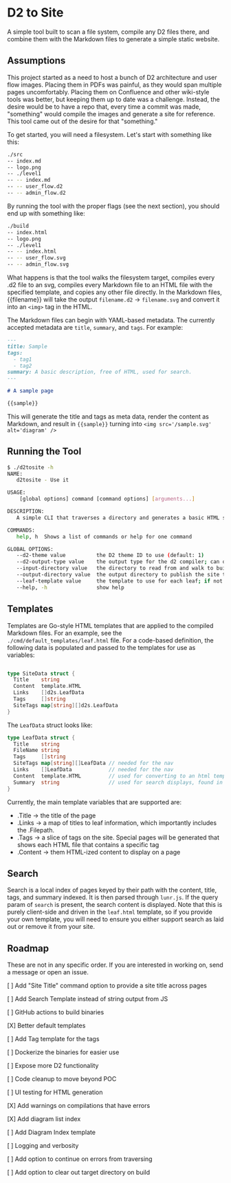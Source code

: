 # D2 to Site

A simple tool built to scan a file system, compile any D2 files there, and combine them with the Markdown files to generate a simple static website.

## Assumptions

This project started as a need to host a bunch of D2 architecture and user flow images. Placing them in PDFs was painful, as they would span multiple pages uncomfortably. Placing them on Confluence and other wiki-style tools was better, but keeping them up to date was a challenge. Instead, the desire would be to have a repo that, every time a commit was made, "something" would compile the images and generate a site for reference. This tool came out of the desire for that "something."

To get started, you will need a filesystem. Let's start with something like this:

```bash
./src
-- index.md
-- logo.png
-- ./level1
-- -- index.md
-- -- user_flow.d2
-- -- admin_flow.d2
```

By running the tool with the proper flags (see the next section), you should end up with something like:

```bash
./build
-- index.html
-- logo.png
-- ./level1
-- -- index.html
-- -- user_flow.svg
-- -- admin_flow.svg
```

What happens is that the tool walks the filesystem target, compiles every .d2 file to an svg, compiles every Markdown file to an HTML file with the specified template, and copies any other file directly. In the Markdown files, {{filename}} will take the output `filename.d2` -> `filename.svg` and convert it into an `<img>` tag in the HTML.

The Markdown files can begin with YAML-based metadata. The currently accepted metadata are `title`, `summary`, and `tags`. For example:

```markdown
---
title: Sample
tags:
  - tag1
  - tag2
summary: A basic description, free of HTML, used for search.
---

# A sample page

{{sample}}

```

This will generate the title and tags as meta data, render the content as Markdown, and result in `{{sample}}` turning into `<img src='/sample.svg' alt='diagram' />`

## Running the Tool

```bash
$ ./d2tosite -h
NAME:
   d2tosite - Use it

USAGE:
    [global options] command [command options] [arguments...]

DESCRIPTION:
   A simple CLI that traverses a directory and generates a basic HTML site from Markdown and D2 files

COMMANDS:
   help, h  Shows a list of commands or help for one command

GLOBAL OPTIONS:
   --d2-theme value          the D2 theme ID to use (default: 1)
   --d2-output-type value    the output type for the d2 compiler; can only be svg at this time and is otherwise ignored (default: "svg")
   --input-directory value   the directory to read from and walk to build the site (default: "./src")
   --output-directory value  the output directory to publish the site to (default: "./build")
   --leaf-template value     the template to use for each leaf; if not provided it will use the included default (default: "./default_templates/leaf.html")
   --help, -h                show help
```

## Templates

Templates are Go-style HTML templates that are applied to the compiled Markdown files. For an example, see the `./cmd/default_templates/leaf.html` file. For a code-based definition, the following data is populated and passed to the templates for use as variables:

```go

type SiteData struct {
  Title    string
  Content  template.HTML
  Links    []d2s.LeafData
  Tags     []string
  SiteTags map[string][]d2s.LeafData
}
```

The `LeafData` struct looks like:

```go
type LeafData struct {
  Title    string
  FileName string
  Tags     []string
  SiteTags map[string][]LeafData // needed for the nav
  Links    []LeafData            // needed for the nav
  Content  template.HTML         // used for converting to an html template
  Summary  string                // used for search displays, found in the meta
}
```

Currently, the main template variables that are supported are:

- .Title -> the title of the page
- .Links -> a map of titles to leaf information, which importantly includes the .Filepath.
- .Tags -> a slice of tags on the site. Special pages will be generated that shows each HTML file that contains a specific tag
- .Content -> them HTML-ized content to display on a page

## Search

Search is a local index of pages keyed by their path with the content, title, tags, and summary indexed. It is then parsed through `lunr.js`. If the query param of `search` is present, the search content is displayed. Note that this is purely client-side and driven in the `leaf.html` template, so if you provide your own template, you will need to ensure you either support search as laid out or remove it from your site.

## Roadmap

These are not in any specific order. If you are interested in working on, send a message or open an issue.

[ ] Add "Site Title" command option to provide a site title across pages

[ ] Add Search Template instead of string output from JS

[ ] GitHub actions to build binaries

[X] Better default templates

[ ] Add Tag template for the tags

[ ] Dockerize the binaries for easier use

[ ] Expose more D2 functionality

[ ] Code cleanup to move beyond POC

[ ] UI testing for HTML generation

[X] Add warnings on compilations that have errors

[X] Add diagram list index

[ ] Add Diagram Index template

[ ] Logging and verbosity

[ ] Add option to continue on errors from traversing

[ ] Add option to clear out target directory on build
